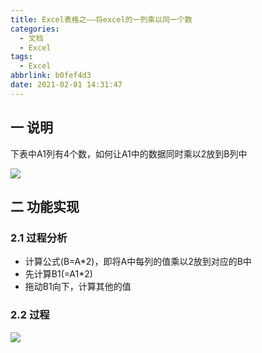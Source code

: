 ```yaml
---
title: Excel表格之——将excel的一列乘以同一个数
categories:
  - 文档
  - Excel
tags:
  - Excel
abbrlink: b0fef4d3
date: 2021-02-01 14:31:47
---
```

## 一 说明

下表中A1列有4个数，如何让A1中的数据同时乘以2放到B列中

![][1]

<!--more-->

## 二 功能实现

### 2.1 过程分析

* 计算公式(B=A*2)，即将A中每列的值乘以2放到对应的B中
* 先计算B1(=A1*2)
* 拖动B1向下，计算其他的值

### 2.2 过程
![][2]


[1]:https://cdn.staticaly.com/gh/PGzxc/CDN/master/blog-excel/excel-multi-target.png
[2]:https://cdn.staticaly.com/gh/PGzxc/CDN/master/blog-excel/excel-mutipy-2.gif